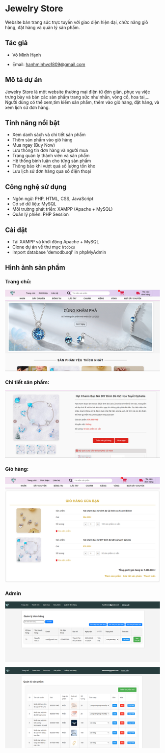 # Jewelry Store

Website bán trang sức trực tuyến với giao diện hiện đại, chức năng giỏ hàng, đặt hàng và quản lý sản phẩm.

## Tác giả
- Võ Minh Hạnh

- Email: hanhminhvo1809@gmail.com

## Mô tả dự án

Jewelry Store là một website thương mại điện tử đơn giản, phục vụ việc trưng bày và bán các sản phẩm trang sức như nhẫn, vòng cổ, hoa tai,...  
Người dùng có thể xem,tìm kiếm sản phẩm, thêm vào giỏ hàng, đặt hàng, và xem lịch sử đơn hàng.

## Tính năng nổi bật
- Xem danh sách và chi tiết sản phẩm
- Thêm sản phẩm vào giỏ hàng
- Mua ngay (Buy Now)
- Lưu thông tin đơn hàng và người mua
- Trang quản lý thành viên và sản phẩm
- Hệ thống bình luận cho từng sản phẩm
- Thông báo khi vượt quá số lượng tồn kho
- Lưu lịch sử đơn hàng qua số điện thoại

## Công nghệ sử dụng

- Ngôn ngữ: PHP, HTML, CSS, JavaScript
- Cơ sở dữ liệu: MySQL
- Môi trường phát triển: XAMPP (Apache + MySQL)
- Quản lý phiên: PHP Session

## Cài đặt

- Tải XAMPP và khởi động Apache + MySQL
- Clone dự án về thư mục `htdocs`
- Import database 'demodb.sql' in phpMyAdmin

## Hình ảnh sản phẩm

### Trang chủ:

![Trang chủ](images_product/trangchu.png)

### Chi tiết sản phẩm:

![Chi tiết sản phẩm](images_product/chitietsanpham.png)

### Giỏ hàng:

![Giỏ hàng](images_product/giohang.png)

### Admin

![Trang chủ quản lý đơn hàng](images_product/admin.png)

![Trang chủ quản lý sản phẩm](images_product/admin1.png)